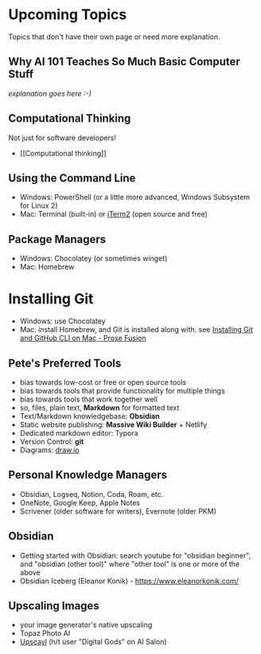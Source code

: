 # Upcoming Topics

Topics that don't have their own page or need more explanation.

## Why AI 101 Teaches So Much Basic Computer Stuff

_explanation goes here :-)_

## Computational Thinking

Not just for software developers!

- [[Computational thinking]]

## Using the Command Line

- Windows: PowerShell (or a little more advanced, Windows Subsystem for Linux 2)
- Mac: Terminal (built-in) or [iTerm2](https://iterm2.com/) (open source and free)

## Package Managers

- Windows: Chocolatey (or sometimes winget)
- Mac: Homebrew

# Installing Git

- Windows: use Chocolatey
- Mac: install Homebrew, and Git is installed along with. see [Installing Git and GitHub CLI on Mac - Prose Fusion](https://prosefusion.cloud/how-tos/installing_git_and_github_cli_on_mac)

## Pete's Preferred Tools

- bias towards low-cost or free or open source tools
- bias towards tools that provide functionality for multiple things
- bias towards tools that work together well
- so, files, plain text, **Markdown** for formatted text
- Text/Markdown knowledgebase: **Obsidian**
- Static website publishing: **Massive Wiki Builder** + Netlify
- Dedicated markdown editor: Typora
- Version Control: **git**
- Diagrams: [draw.io](https://www.drawio.com/)

## Personal Knowledge Managers

- Obsidian, Logseq, Notion, Coda, Roam, etc.
- OneNote, Google Keep, Apple Notes
- Scrivener (older software for writers), Evernote (older PKM)

## Obsidian

- Getting started with Obsidian: search youtube for "obsidian beginner", and "obsidian (other tool)" where "other tool" is one or more of the above
- Obsidian Iceberg (Eleanor Konik) - https://www.eleanorkonik.com/

## Upscaling Images

- your image generator's native upscaling
- Topaz Photo AI
- [Upscayl](https://github.com/upscayl) (h/t user "Digital Gods" on AI Salon)
